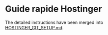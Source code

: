 # Guide rapide Hostinger

The detailed instructions have been merged into [HOSTINGER_GIT_SETUP.md](./HOSTINGER_GIT_SETUP.md).
